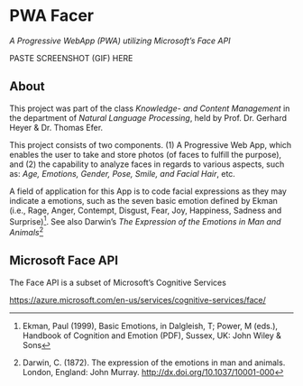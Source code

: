 # PWA Facer
*A Progressive WebApp (PWA) utilizing Microsoft’s Face API*

PASTE SCREENSHOT (GIF) HERE

## About
This project was part of the class *Knowledge- and Content Management* in the department of *Natural Language Processing*, held by Prof. Dr. Gerhard Heyer & Dr. Thomas Efer.

This project consists of two components. (1) A Progressive Web App, which enables the user to take and store photos (of faces to fulfill the purpose), and (2) the capability to analyze faces in regards to various aspects, such as: *Age, Emotions, Gender, Pose, Smile, and Facial Hair*, etc.

A field of application for this App is to code facial expressions as they may indicate a emotions, such as the seven basic emotion defined by Ekman (i.e., Rage, Anger, Contempt, Disgust, Fear, Joy, Happiness, Sadness and Surprise)[^fn1]. See also Darwin’s *The Expression of the Emotions in Man and Animals*[^fn2]

## Microsoft Face API
The Face API is a subset of Microsoft’s Cognitive Services

https://azure.microsoft.com/en-us/services/cognitive-services/face/





[^fn1]: Ekman, Paul (1999), Basic Emotions, in Dalgleish, T; Power, M (eds.), Handbook of Cognition and Emotion (PDF), Sussex, UK: John Wiley & Sons

[^fn2]: Darwin, C. (1872). The expression of the emotions in man and animals. London, England: John Murray.
http://dx.doi.org/10.1037/10001-000


 
